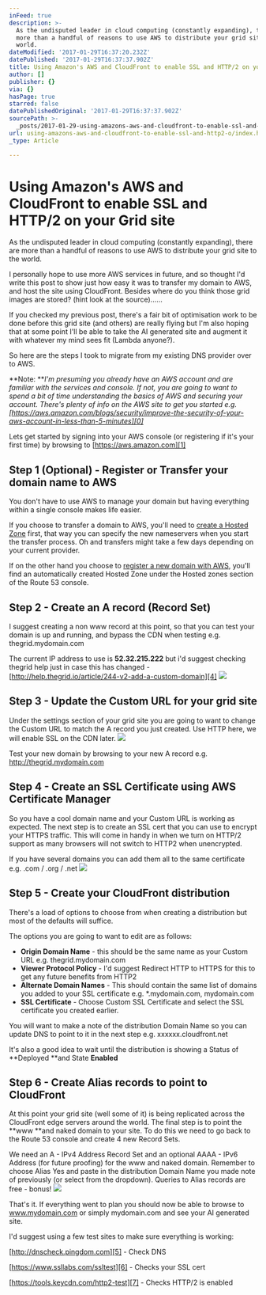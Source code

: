 ```yaml
---
inFeed: true
description: >-
  As the undisputed leader in cloud computing (constantly expanding), there are
  more than a handful of reasons to use AWS to distribute your grid site to the
  world.
dateModified: '2017-01-29T16:37:20.232Z'
datePublished: '2017-01-29T16:37:37.902Z'
title: Using Amazon's AWS and CloudFront to enable SSL and HTTP/2 on your Grid site
author: []
publisher: {}
via: {}
hasPage: true
starred: false
datePublishedOriginal: '2017-01-29T16:37:37.902Z'
sourcePath: >-
  _posts/2017-01-29-using-amazons-aws-and-cloudfront-to-enable-ssl-and-http2-o.md
url: using-amazons-aws-and-cloudfront-to-enable-ssl-and-http2-o/index.html
_type: Article

---
```

# Using Amazon's AWS and CloudFront to enable SSL and HTTP/2 on your Grid site

As the undisputed leader in cloud computing (constantly expanding), there are more than a handful of reasons to use AWS to distribute your grid site to the world.

I personally hope to use more AWS services in future, and so thought I'd write this post to show just how easy it was to transfer my domain to AWS, and host the site using CloudFront. Besides where do you think those grid images are stored? (hint look at the source)......

If you checked my previous post, there's a fair bit of optimisation work to be done before this grid site (and others) are really flying but I'm also hoping that at some point I'll be able to take the AI generated site and augment it with whatever my mind sees fit (Lambda anyone?).

So here are the steps I took to migrate from my existing DNS provider over to AWS.

**Note: **_I'm presuming you already have an AWS account and are familiar with the services and console. If not, you are going to want to spend a bit of time understanding the basics of AWS and securing your account. There's plenty of info on the AWS site to get you started e.g. [https://aws.amazon.com/blogs/security/improve-the-security-of-your-aws-account-in-less-than-5-minutes][0]_

Lets get started by signing into your AWS console (or registering if it's your first time) by browsing to [https://aws.amazon.com][1]

## Step 1 (Optional) - Register or Transfer your domain name to AWS

You don't have to use AWS to manage your domain but having everything within a single console makes life easier.

If you choose to transfer a domain to AWS, you'll need to [create a Hosted Zone][2] first, that way you can specify the new nameservers when you start the transfer process. Oh and transfers might take a few days depending on your current provider.

If on the other hand you choose to [register a new domain with AWS][3], you'll find an automatically created Hosted Zone under the Hosted zones section of the Route 53 console.

## Step 2 - Create an A record (Record Set)

I suggest creating a non www record at this point, so that you can test your domain is up and running, and bypass the CDN when testing e.g. thegrid.mydomain.com

The current IP address to use is **52.32.215.222** but i'd suggest checking thegrid help just in case this has changed - [http://help.thegrid.io/article/244-v2-add-a-custom-domain][4]
![](https://s3-us-west-2.amazonaws.com/the-grid-img/p/b0d0cf6e26a0afcc73ef9cc0d3b3a8bbb2ee82fb.png)

## Step 3 - Update the Custom URL for your grid site

Under the settings section of your grid site you are going to want to change the Custom URL to match the A record you just created. Use HTTP here, we will enable SSL on the CDN later.
![](https://s3-us-west-2.amazonaws.com/the-grid-img/p/010e77b1123549e9019a0b3d081d9445186452d6.png)

Test your new domain by browsing to your new A record e.g. http://thegrid.mydomain.com

## Step 4 - Create an SSL Certificate using AWS Certificate Manager

So you have a cool domain name and your Custom URL is working as expected. The next step is to create an SSL cert that you can use to encrypt your HTTPS traffic. This will come in handy in when we turn on HTTP/2 support as many browsers will not switch to HTTP2 when unencrypted.

If you have several domains you can add them all to the same certificate e.g. .com / .org / .net
![](https://s3-us-west-2.amazonaws.com/the-grid-img/p/bebdecc0069d4a332bf48d8215155dc0bc9d59f1.png)

## Step 5 - Create your CloudFront distribution

There's a load of options to choose from when creating a distribution but most of the defaults will suffice.

The options you are going to want to edit are as follows:

* **Origin Domain Name** - this should be the same name as your Custom URL e.g. thegrid.mydomain.com
* **Viewer Protocol Policy** - I'd suggest Redirect HTTP to HTTPS for this to get any future benefits from HTTP2
* **Alternate Domain Names** - This should contain the same list of domains you added to your SSL certificate e.g. \*.mydomain.com, mydomain.com
* **SSL Certificate** - Choose Custom SSL Certificate and select the SSL certificate you created earlier.

You will want to make a note of the distribution Domain Name so you can update DNS to point to it in the next step e.g. xxxxxx.cloudfront.net

It's also a good idea to wait until the distribution is showing a Status of **Deployed **and State **Enabled**

## Step 6 - Create Alias records to point to CloudFront

At this point your grid site (well some of it) is being replicated across the CloudFront edge servers around the world. The final step is to point the **www **and naked domain to your site. To do this we need to go back to the Route 53 console and create 4 new Record Sets.

We need an A - IPv4 Address Record Set and an optional AAAA - IPv6 Address (for future proofing) for the www and naked domain. Remember to choose Alias Yes and paste in the distribution Domain Name you made note of previously (or select from the dropdown). Queries to Alias records are free - bonus!
![](https://the-grid-user-content.s3-us-west-2.amazonaws.com/1ea980cb-639d-4a47-847e-9f341da878a2.png)

That's it. If everything went to plan you should now be able to browse to www.mydomain.com or simply mydomain.com and see your AI generated site.

I'd suggest using a few test sites to make sure everything is working:

[http://dnscheck.pingdom.com][5] - Check DNS

[https://www.ssllabs.com/ssltest][6] - Checks your SSL cert

[https://tools.keycdn.com/http2-test][7] - Checks HTTP/2 is enabled

[0]: https://aws.amazon.com/blogs/security/improve-the-security-of-your-aws-account-in-less-than-5-minutes
[1]: https://aws.amazon.com/
[2]: http://docs.aws.amazon.com/Route53/latest/DeveloperGuide/CreatingHostedZone.html
[3]: http://docs.aws.amazon.com/Route53/latest/DeveloperGuide/domain-register.html
[4]: http://help.thegrid.io/article/244-v2-add-a-custom-domain
[5]: http://dnscheck.pingdom.com/
[6]: https://www.ssllabs.com/ssltest
[7]: https://tools.keycdn.com/http2-test